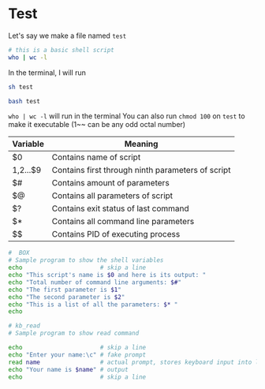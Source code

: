 # Test
Let's say we make a file named `test`
```bash
# this is a basic shell script
who | wc -l
```
In the terminal, I will run
```bash
sh test
```
```bash
bash test
```
`who | wc -l` will run in the terminal
You can also run `chmod 100` on `test` to make it executable (1~~ can be any odd octal number) 

| Variable |          Meaning                                |
|----------|-------------------------------------------------|
|    $0    | Contains name of script            |
|$1,$2...$9|Contains first through ninth parameters of script|
|    $#    |   Contains amount of parameters       |
|$@| Contains all parameters of script |
|$?| Contains exit status of last command |
|$*| Contains all command line parameters |
|$$| Contains PID of executing process |

```bash
#  BOX
# Sample program to show the shell variables
echo                      # skip a line
echo "This script's name is $0 and here is its output: "
echo "Total number of command line arguments: $#"
echo "The first parameter is $1"
echo "The second parameter is $2"
echo "This is a list of all the parameters: $* "
echo
```

```bash
# kb_read
# Sample program to show read command

echo                      # skip a line
echo "Enter your name:\c" # fake prompt
read name                 # actual prompt, stores keyboard input into label named "name"
echo "Your name is $name" # output
echo                      # skip a line
```

















